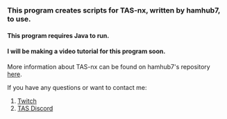 ### This program creates scripts for TAS-nx, written by hamhub7, to use.
#### This program requires Java to run.
#### I will be making a video tutorial for this program soon.

More information about TAS-nx can be found on hamhub7's repository [here](https://github.com/hamhub7/TAS-nx/tree/master/scripts).

If you have any questions or want to contact me:
1. [Twitch](https://www.twitch.tv/dethstroek_)
2. [TAS Discord](https://www.discord.gg/qeamCcV)
